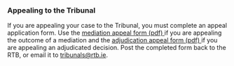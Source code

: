 ###  **Appealing to the Tribunal**

If you are appealing your case to the Tribunal, you must complete an appeal
application form. Use the [ mediation appeal form (pdf)
](https://www.rtb.ie/images/uploads/forms/Application_for_Mediation_Refferal_to_Tribunal_\(3\)_\(4\).pdf)
if you are appealing the outcome of a mediation and the [ adjudication appeal
form (pdf)
](https://www.rtb.ie/images/uploads/forms/Appeal_Application_for_Adjudication_%283%29.pdf)
if you are appealing an adjudicated decision. Post the completed form back to
the RTB, or email it to tribunals@rtb.ie.

